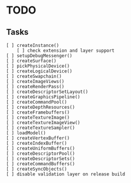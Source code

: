 # TODO
## Tasks
    [ ] createInstance()
        [ ] check extension and layer support
    [ ] setupDebugMessenger()
    [ ] createSurface()
    [ ] pickPhysicalDevice()
    [ ] createLogicalDevice()
    [ ] createSwapchain()
    [ ] createImageViews()
    [ ] createRenderPass()
    [ ] createDescriptorSetLayout()
    [ ] createGraphicsPipeline()
    [ ] createCommandPool()
    [ ] createDepthResources()
    [ ] createFramebuffers()
    [ ] createTextureImage()
    [ ] createTextureImageView()
    [ ] createTextureSampler()
    [ ] loadModel()
    [ ] createVertexBuffer()
    [ ] createIndexBuffer()
    [ ] createUniformBuffers()
    [ ] createDescriptorPool()
    [ ] createDescriptorSets()
    [ ] createCommandBuffers()
    [ ] createSyncObjects()
    [ ] disable validation layer on release build
